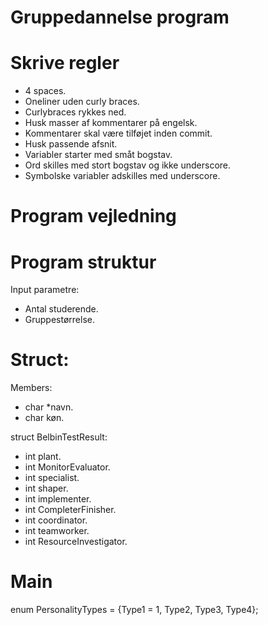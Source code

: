 # Gruppedannelse program
# Skrive regler
- 4 spaces.
- Oneliner uden curly braces.
- Curlybraces rykkes ned.
- Husk masser af kommentarer på engelsk.
- Kommentarer skal være tilføjet inden commit.
- Husk passende afsnit.
- Variabler starter med småt bogstav.
- Ord skilles med stort bogstav og ikke underscore.
- Symbolske variabler adskilles med underscore.

# Program vejledning

# Program struktur
Input parametre:
- Antal studerende.
- Gruppestørrelse.

# Struct:
Members:
- char *navn.
- char køn.

struct BelbinTestResult:
- int plant.
- int MonitorEvaluator.
- int specialist.
- int shaper.
- int implementer.
- int CompleterFinisher.
- int coordinator.
- int teamworker.
- int ResourceInvestigator.

# Main
enum PersonalityTypes = {Type1 = 1, Type2, Type3, Type4};
